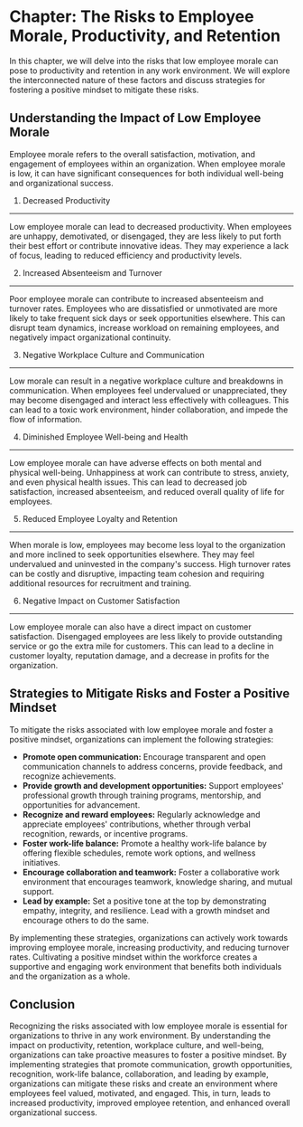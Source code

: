 Chapter: The Risks to Employee Morale, Productivity, and Retention
==================================================================

In this chapter, we will delve into the risks that low employee morale can pose to productivity and retention in any work environment. We will explore the interconnected nature of these factors and discuss strategies for fostering a positive mindset to mitigate these risks.

Understanding the Impact of Low Employee Morale
-----------------------------------------------

Employee morale refers to the overall satisfaction, motivation, and engagement of employees within an organization. When employee morale is low, it can have significant consequences for both individual well-being and organizational success.

1. Decreased Productivity
-------------------------

Low employee morale can lead to decreased productivity. When employees are unhappy, demotivated, or disengaged, they are less likely to put forth their best effort or contribute innovative ideas. They may experience a lack of focus, leading to reduced efficiency and productivity levels.

2. Increased Absenteeism and Turnover
-------------------------------------

Poor employee morale can contribute to increased absenteeism and turnover rates. Employees who are dissatisfied or unmotivated are more likely to take frequent sick days or seek opportunities elsewhere. This can disrupt team dynamics, increase workload on remaining employees, and negatively impact organizational continuity.

3. Negative Workplace Culture and Communication
-----------------------------------------------

Low morale can result in a negative workplace culture and breakdowns in communication. When employees feel undervalued or unappreciated, they may become disengaged and interact less effectively with colleagues. This can lead to a toxic work environment, hinder collaboration, and impede the flow of information.

4. Diminished Employee Well-being and Health
--------------------------------------------

Low employee morale can have adverse effects on both mental and physical well-being. Unhappiness at work can contribute to stress, anxiety, and even physical health issues. This can lead to decreased job satisfaction, increased absenteeism, and reduced overall quality of life for employees.

5. Reduced Employee Loyalty and Retention
-----------------------------------------

When morale is low, employees may become less loyal to the organization and more inclined to seek opportunities elsewhere. They may feel undervalued and uninvested in the company's success. High turnover rates can be costly and disruptive, impacting team cohesion and requiring additional resources for recruitment and training.

6. Negative Impact on Customer Satisfaction
-------------------------------------------

Low employee morale can also have a direct impact on customer satisfaction. Disengaged employees are less likely to provide outstanding service or go the extra mile for customers. This can lead to a decline in customer loyalty, reputation damage, and a decrease in profits for the organization.

Strategies to Mitigate Risks and Foster a Positive Mindset
----------------------------------------------------------

To mitigate the risks associated with low employee morale and foster a positive mindset, organizations can implement the following strategies:

* **Promote open communication:** Encourage transparent and open communication channels to address concerns, provide feedback, and recognize achievements.
* **Provide growth and development opportunities:** Support employees' professional growth through training programs, mentorship, and opportunities for advancement.
* **Recognize and reward employees:** Regularly acknowledge and appreciate employees' contributions, whether through verbal recognition, rewards, or incentive programs.
* **Foster work-life balance:** Promote a healthy work-life balance by offering flexible schedules, remote work options, and wellness initiatives.
* **Encourage collaboration and teamwork:** Foster a collaborative work environment that encourages teamwork, knowledge sharing, and mutual support.
* **Lead by example:** Set a positive tone at the top by demonstrating empathy, integrity, and resilience. Lead with a growth mindset and encourage others to do the same.

By implementing these strategies, organizations can actively work towards improving employee morale, increasing productivity, and reducing turnover rates. Cultivating a positive mindset within the workforce creates a supportive and engaging work environment that benefits both individuals and the organization as a whole.

Conclusion
----------

Recognizing the risks associated with low employee morale is essential for organizations to thrive in any work environment. By understanding the impact on productivity, retention, workplace culture, and well-being, organizations can take proactive measures to foster a positive mindset. By implementing strategies that promote communication, growth opportunities, recognition, work-life balance, collaboration, and leading by example, organizations can mitigate these risks and create an environment where employees feel valued, motivated, and engaged. This, in turn, leads to increased productivity, improved employee retention, and enhanced overall organizational success.
